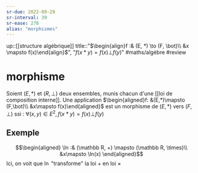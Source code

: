 ```yaml
---
sr-due: 2022-09-29
sr-interval: 39
sr-ease: 278
alias: "morphismes"
---
```

up::[[structure algébrique]]
title::"$\begin{align}f :& (E, *) \to (F, \bot)\\ &x \mapsto f(x)\end{align}$", "$f(x*y) = f(x)\bot f(y)$"
#maths/algèbre #review 
# morphisme

Soient $(E, *)$ et $(R,\bot)$ deux ensembles, munis chacun d'une [[loi de composition interne]].
Une application
$\begin{aligned}f: &(E,*)\mapsto (F,\bot)\\ &x\mapsto f(x)\end{aligned}$
est un morphisme de $(E,*)$ vers $(F,\bot)$ ssi :
$\forall (x,y)\in E^2, f(x*y) = f(x)\bot f(y)$
## Exemple
$$\begin{aligned}
\ln :& (\mathbb R, +) \mapsto (\mathbb R, \times)\\
&x\mapsto \ln(x)
\end{aligned}$$
Ici, on voit que $\ln$ "transforme" la loi $+$ en loi $\times$

